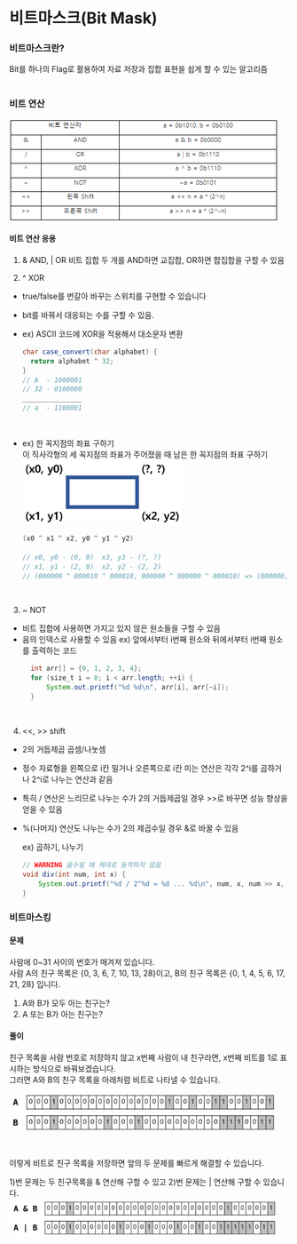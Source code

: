 # 비트마스크(Bit Mask)

### 비트마스크란?
Bit를 하나의 Flag로 활용하여 자료 저장과 집합 표현을 쉽게 할 수 있는 알고리즘
<br>
<br>

### 비트 연산
![비트마스크](../Algorithm/Image/bit연산.png)
<br>
#### 비트 연산 응용

1) & AND, | OR
  비트 집합 두 개를 AND하면 교집합, OR하면 합집합을 구할 수 있음 <br>

2) ^ XOR
  - true/false를 번갈아 바꾸는 스위치를 구현할 수 있습니다
  - bit를 바꿔서 대응되는 수를 구할 수 있음.
  - ex) ASCII 코드에 XOR을 적용해서 대소문자 변환<br>
    ``` java
    char case_convert(char alphabet) {
      return alphabet ^ 32;
    }
    // A  - 1000001
    // 32 - 0100000
    _______________
    // a  - 1100001 
    ```
    <br>
    
  - ex) 한 꼭지점의 좌표 구하기<br>
  이 직사각형의 세 꼭지점의 좌표가 주어졌을 때 남은 한 꼭지점의 좌표 구하기 <br>
  ![비트마스크](../Algorithm/Image/bitmask-2.png)
  
  
	  ``` java 
	  (x0 ^ x1 ^ x2, y0 ^ y1 ^ y2)
	  
	  // x0, y0 - (0, 0)  x3, y3 - (?, ?)
	  // x1, y1 - (2, 0)  x2, y2 - (2, 2)
	  // (000000 ^ 000010 ^ 000010, 000000 ^ 000000 ^ 000010) => (000000, 000010) => (2, 2)
	  ```
<br>

3) ~ NOT
  - 비트 집합에 사용하면 가지고 있지 않은 원소들을 구할 수 있음
  - 음의 인덱스로 사용할 수 있음
  ex) 앞에서부터 i번째 원소와 뒤에서부터 i번째 원소를 출력하는 코드 <br>
	  ``` java
	    int arr[] = {0, 1, 2, 3, 4};
	    for (size_t i = 0; i < arr.length; ++i) {
	    	System.out.printf("%d %d\n", arr[i], arr[~i]);
	    }
	  ```
<br>
 
4) <<, >> shift

- 2의 거듭제곱 곱셈/나눗셈
- 정수 자료형을 왼쪽으로 i칸 밀거나 오른쪽으로 i칸 미는 연산은 각각 2^i를 곱하거나 2^i로 나누는 연산과 같음
- 특히 / 연산은 느리므로 나누는 수가 2의 거듭제곱일 경우 >>로 바꾸면 성능 향상을 얻을 수 있음
- %(나머지) 연산도 나누는 수가 2의 제곱수일 경우 &로 바꿀 수 있음

	ex) 곱하기, 나누기
	``` java
	// WARNING 음수일 때 제대로 동작하지 않음
	void div(int num, int x) {
		System.out.printf("%d / 2^%d = %d ... %d\n", num, x, num >> x, num & ((1 << x) - 1));
	}
	```

### 비트마스킹
#### 문제
사람에 0~31 사이의 번호가 매겨져 있습니다. <br>
사람 A의 친구 목록은 {0, 3, 6, 7, 10, 13, 28}이고, B의 친구 목록은 {0, 1, 4, 5, 6, 17, 21, 28} 입니다.<br>

1) A와 B가 모두 아는 친구는?<br>
2) A 또는 B가 아는 친구는?<br>


#### 풀이
친구 목록을 사람 번호로 저장하지 않고 x번째 사람이 내 친구라면, x번째 비트를 1로 표시하는 방식으로 바꿔보겠습니다.<br>
그러면 A와 B의 친구 목록을 아래처럼 비트로 나타낼 수 있습니다. <br><br>
 ![비트마스크](../Algorithm/Image/bitmask-3.png)
 
<br>
 
이렇게 비트로 친구 목록을 저장하면 앞의 두 문제를 빠르게 해결할 수 있습니다.
<br>

1)번 문제는 두 친구목록을 & 연산해 구할 수 있고 
2)번 문제는 | 연산해 구할 수 있습니다.
<br>
 ![비트마스크](../Algorithm/Image/bitmask-4.png)
 



